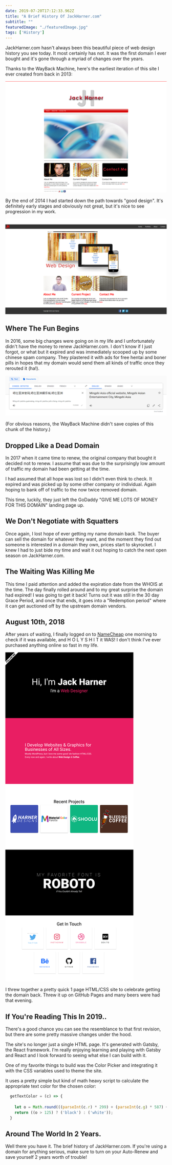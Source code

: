 ```yaml
---
date: 2019-07-20T17:12:33.962Z
title: "A Brief History Of JackHarner.com" 
subtitle: ""
featuredImage: "./featuredImage.jpg"
tags: ['History']
---
```


JackHarner.com hasn't always been this beautiful piece of web design history you see today. It most certainly has not. It was the first domain I ever bought and it's gone through a myriad of changes over the years. 

Thanks to the WayBack Machine, here's the earliest iteration of this site I ever created from back in 2013:

![](./og.png)

By the end of 2014 I had started down the path towards "good design". It's definitely early stages and obviously not great, but it's nice to see progression in my work.

![](./end-of-2014.png)

## Where The Fun Begins

In 2016, some big changes were going on in my life and I unfortunately didn't have the money to renew JackHarner.com. I don't know if I just forgot, or what but it expired and was immediately scooped up by some chinese spam company. They plastered it with ads for free hentai and boner pills in hopes that my domain would send them all kinds of traffic once they rerouted it (ha!). 

![The title of the site in 2016](chinese-translation.png)

(For obvious reasons, the WayBack Machine didn't save copies of this chunk of the history.)

## Dropped Like a Dead Domain

In 2017 when it came time to renew, the original company that bought it decided not to renew. I assume that was due to the surprisingly low amount of traffic my domain had been getting at the time. 

I had assumed that all hope was lost so I didn't even think to check. It expired and was picked up by some other company or individual. Again hoping to bank off of traffic to the now twice removed domain. 

This time, luckily, they just left the GoDaddy "GIVE ME LOTS OF MONEY FOR THIS DOMAIN" landing page up.

## We Don't Negotiate with Squatters

Once again, I lost hope of ever getting my name domain back. The buyer can sell the domain for whatever they want, and the moment they find out someone is interested in a domain they own, prices start to skyrocket. I knew I had to just bide my time and wait it out hoping to catch the next open season on JackHarner.com. 

## The Waiting Was Killing Me

This time I paid attention and added the expiration date from the WHOIS at the time. The day finally rolled around and to my great surprise the domain had expired! I was going to get it back! Turns out it was still in the 30 day Grace Period, and once that ends, it goes into a "Redemption period" where it can get auctioned off by the upstream domain vendors.

## August 10th, 2018

After years of waiting, I finally logged on to [NameCheap](https://namecheap.pxf.io/nV95V) one morning to check if it was available, and H O L Y S H I T it WAS! I don't think I've ever purchased anything online so fast in my life.

![First Revision of the New Jack Harner](./reclaimed-domain.png)

I threw together a pretty quick 1 page HTML/CSS site to celebrate getting the domain back. Threw it up on GitHub Pages and many beers were had that evening. 

## If You're Reading This In 2019..

There's a good chance you can see the resemblance to that first revision, but there are some pretty massive changes under the hood. 

The site's no longer just a single HTML page. It's generated with Gatsby, the React framework. I'm really enjoying learning and playing with Gatsby and React and I  look forward to seeing what else I can build with it. 

One of my favorite things to build was the Color Picker and integrating it with the CSS variables used to theme the site. 

It uses a pretty simple but kind of math heavy script to calculate the appropriate text color for the chosen color:

```js
  getTextColor = (c) => {

    let o = Math.round(((parseInt(c.r) * 299) + (parseInt(c.g) * 587) + (parseInt(c.b) * 114)) / 1000);
    return ((o > 125) ? ('black') : ('white'));
  }
  ```

## Around The World In 2 Years.

Well there you have it. The brief history of JackHarner.com. If you're using a domain for anything serious, make sure to turn on your Auto-Renew and save yourself 2 years worth of trouble! 